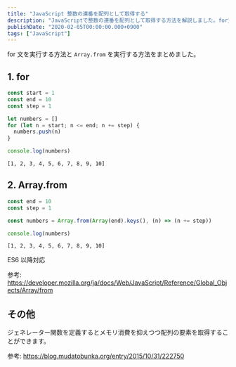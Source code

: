 ```yaml
---
title: "JavaScript 整数の連番を配列として取得する"
description: "JavaScriptで整数の連番を配列として取得する方法を解説しました。for文とArray.fromを用いた実装例を記載し、それぞれの結果を示しました。"
publishDate: "2020-02-05T00:00:00.000+0900"
tags: ["JavaScript"]
---
```


for 文を実行する方法と `Array.from` を実行する方法をまとめました。

## 1. for

```js
const start = 1
const end = 10
const step = 1

let numbers = []
for (let n = start; n <= end; n += step) {
  numbers.push(n)
}

console.log(numbers)
```

```
[1, 2, 3, 4, 5, 6, 7, 8, 9, 10]
```

## 2. Array.from

```js
const end = 10
const step = 1

const numbers = Array.from(Array(end).keys(), (n) => (n += step))

console.log(numbers)
```

```
[1, 2, 3, 4, 5, 6, 7, 8, 9, 10]
```

ES6 以降対応

参考: https://developer.mozilla.org/ja/docs/Web/JavaScript/Reference/Global_Objects/Array/from

## その他

ジェネレーター関数を定義するとメモリ消費を抑えつつ配列の要素を取得することができます。

参考: https://blog.mudatobunka.org/entry/2015/10/31/222750
